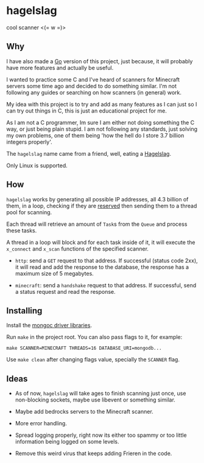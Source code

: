 # hagelslag

cool scanner <(= w =)>

## Why

I have also made a [Go](https://github.com/Kyagara/hagelslag-go) version of this project, just because, it will probably have more features and actually be useful.

I wanted to practice some C and I've heard of scanners for Minecraft servers some time ago and decided to do something similar. I'm not following any guides or searching on how scanners (in general) work.

My idea with this project is to try and add as many features as I can just so I can try out things in C, this is just an educational project for me.

As I am not a C programmer, Im sure I am either not doing something the C way, or just being plain stupid. I am not following any standards, just solving my own problems, one of them being 'how the hell do I store 3.7 billion integers properly'.

The `hagelslag` name came from a friend, well, eating a [Hagelslag](https://en.wikipedia.org/wiki/Hagelslag).

Only Linux is supported.

## How

`hagelslag` works by generating all possible IP addresses, all 4.3 billion of them, in a loop, checking if they are [reserved](https://en.wikipedia.org/wiki/Reserved_IP_addresses) then sending them to a thread pool for scanning.

Each thread will retrieve an amount of `Task`s from the `Queue` and process these tasks.

A thread in a loop will block and for each task inside of it, it will execute the `x_connect` and `x_scan` functions of the specified scanner.

- `http`: send a `GET` request to that address. If successful (status code 2xx), it will read and add the response to the database, the response has a maximum size of 5 megabytes.

- `minecraft`: send a `handshake` request to that address. If successful, send a status request and read the response.

## Installing

Install the [mongoc driver libraries](https://www.mongodb.com/docs/languages/c/c-driver/current/libmongoc/tutorials/obtaining-libraries/installing/).

Run `make` in the project root. You can also pass flags to it, for example:

```
make SCANNER=MINECRAFT THREADS=16 DATABASE_URI=mongodb...
```

Use `make clean` after changing flags value, specially the `SCANNER` flag.

## Ideas

- As of now, `hagelslag` will take ages to finish scanning just once, use non-blocking sockets, maybe use libevent or something similar.

- Maybe add bedrocks servers to the Minecraft scanner.

- More error handling.

- Spread logging properly, right now its either too spammy or too little information being logged on some levels.

- Remove this weird virus that keeps adding Frieren in the code.
